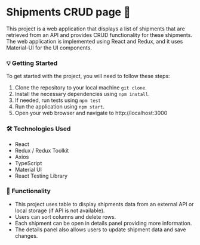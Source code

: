 # Shipments CRUD page :ship:

This project is a web application that displays a list of shipments that are retrieved from an API and provides CRUD functionality for these shipments. The web application is implemented using React and Redux, and it uses Material-UI for the UI components.


### :bulb: Getting Started

To get started with the project, you will need to follow these steps:

1. Clone the repository to your local machine `git clone`.
2. Install the necessary dependencies using `npm install`.
3. If needed, run tests using `npm test`
4. Run the application using `npm start`.
5. Open your web browser and navigate to http://localhost:3000

### :hammer_and_wrench: Technologies Used

- React
- Redux / Redux Toolkit
- Axios
- TypeScript
- Material UI
- React Testing Library


### :speech_balloon: Functionality

- This project uses table to display shipments data from an external API or local storage (if API is not available).
- Users can sort columns and delete rows.
- Each shipment can be open in details panel providing more information.
- The details panel also allows users to update shipment data and save changes.
